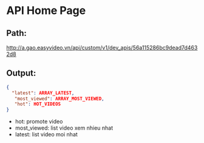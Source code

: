 # API Home Page


## Path:
 http://a.gao.easyvideo.vn/api/custom/v1/dev_apis/56a115286bc9dead7d4632d8

## Output: 
```json
{
  "latest": ARRAY_LATEST,
   "most_viewed": ARRAY_MOST_VIEWED,
   "hot": HOT_VIDEOS
}
```

- hot: promote video
- most_viewed: list video xem nhieu nhat
- latest: list video moi nhat